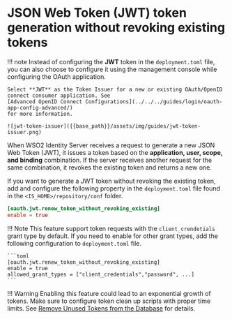 # JSON Web Token (JWT) token generation without revoking existing tokens

!!! note
    Instead of configuring the **JWT** token in the
    `deployment.toml` file, you can also choose to configure
    it using the management console while configuring the OAuth application.

    Select **JWT** as the Token Issuer for a new or existing OAuth/OpenID
    connect consumer application. See
    [Advanced OpenID Connect Configurations](../../../guides/login/oauth-app-config-advanced/)
    for more information.

    ![jwt-token-issuer]({{base_path}}/assets/img/guides/jwt-token-issuer.png)

When WSO2 Identity Server receives a request to generate a new JSON Web Token (JWT), it issues a token based on the **application, user, scope, and binding** combination. If the server receives another request for the same combination, it revokes the existing token and returns a new one.

If you want to generate a JWT token without revoking the existing token,
add and configure the following property in the `deployment.toml` file found in the `<IS_HOME>/repository/conf` folder.

```toml
[oauth.jwt.renew_token_without_revoking_existing]
enable = true
```

!!! Note
    This feature support token requests with the `client_crendetials` grant type by default. If you need to enable for
    other grant types, add the following configuration to `deployment.toml` file.

    ```toml
    [oauth.jwt.renew_token_without_revoking_existing]
    enable = true
    allowed_grant_types = ["client_credentials","password", ...]
    ```

!!! Warning
    Enabling this feature could lead to an exponential growth of tokens.
    Make sure to configure token clean up scripts with proper time limits.
    See [Remove Unused Tokens from the Database](../../../deploy/remove-unused-tokens-from-the-database/) for details.
